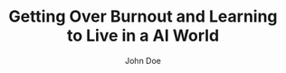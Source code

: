 ---
title: "Getting Over Burnout and Learning to Live in a AI World"
published: 2025-05-12
updated: 2025-05-12
author: "John Doe"
image:
  src: "/images/banana.jpg"
  alt: "A picture of bananas"
description: "Have you ever wondered about the Banana?"
draft: false
category: "food"
slug: "burnout-ai"
---